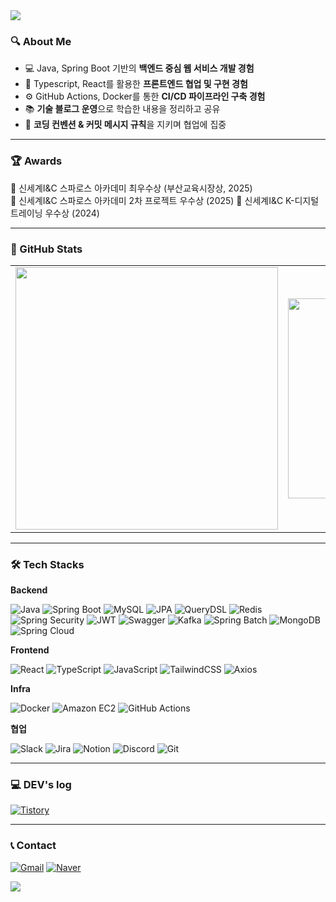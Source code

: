 <!-- 민트 배경 + 웨이브 스타일 + fadeIn 애니메이션 -->
<img src="https://capsule-render.vercel.app/api?type=waving&color=B2F2BB&height=200&section=header&text=Welcome%20to%20jijihorang%20Github&fontSize=45&fontColor=ffffff&animation=fadeIn&fontAlign=50&fontAlignY=40" />

### 🔍 About Me

- 💻 Java, Spring Boot 기반의 **백엔드 중심 웹 서비스 개발 경험**
- 🧩 Typescript, React를 활용한 **프론트엔드 협업 및 구현 경험**
- ⚙️ GitHub Actions, Docker를 통한 **CI/CD 파이프라인 구축 경험**
- 📚 **기술 블로그 운영**으로 학습한 내용을 정리하고 공유
- 🧼 **코딩 컨벤션 & 커밋 메시지 규칙**을 지키며 협업에 집중
<hr>

### 🏆 Awards

🥇 신세계I&C 스파로스 아카데미 최우수상 (부산교육시장상, 2025)  
🥈 신세계I&C 스파로스 아카데미 2차 프로젝트 우수상 (2025)
🥈 신세계I&C K-디지털트레이닝 우수상 (2024)  
<hr>

### 🔖 GitHub Stats
<table align="center">
  <tr>
    <td>
      <img src="https://github-readme-stats.vercel.app/api?username=jijihorang&show_icons=true&theme=vue&count_private=true" width="420" />
    </td>
    <td>
      <img src="https://github-readme-stats.vercel.app/api/top-langs/?username=jijihorang&layout=compact&theme=vue&cache_seconds=1" width="320" />
    </td>
  </tr>
</table>

<hr>

### 🛠️ **Tech Stacks**

**Backend**

![Java](https://img.shields.io/badge/Java-007396?style=for-the-badge&logo=openjdk&logoColor=white)
![Spring Boot](https://img.shields.io/badge/Spring_Boot-6DB33F?style=for-the-badge&logo=springboot&logoColor=white)
![MySQL](https://img.shields.io/badge/MySQL-4479A1?style=for-the-badge&logo=mysql&logoColor=white)
![JPA](https://img.shields.io/badge/JPA-59666C?style=for-the-badge&logo=hibernate&logoColor=white)
![QueryDSL](https://img.shields.io/badge/QueryDSL-0097A7?style=for-the-badge&logo=typescript&logoColor=white)
![Redis](https://img.shields.io/badge/Redis-DC382D?style=for-the-badge&logo=redis&logoColor=white)
![Spring Security](https://img.shields.io/badge/Spring_Security-6DB33F?style=for-the-badge&logo=springsecurity&logoColor=white)
![JWT](https://img.shields.io/badge/JWT-000000?style=for-the-badge&logo=jsonwebtokens&logoColor=white)
![Swagger](https://img.shields.io/badge/Swagger-85EA2D?style=for-the-badge&logo=swagger&logoColor=black)
![Kafka](https://img.shields.io/badge/Kafka-231F20?style=for-the-badge&logo=apachekafka&logoColor=white)
![Spring Batch](https://img.shields.io/badge/Spring_Batch-6DB33F?style=for-the-badge&logo=spring&logoColor=white)
![MongoDB](https://img.shields.io/badge/MongoDB-47A248?style=for-the-badge&logo=mongodb&logoColor=white)
![Spring Cloud](https://img.shields.io/badge/Spring_Cloud-6DB33F?style=for-the-badge&logo=spring&logoColor=white)

**Frontend**

![React](https://img.shields.io/badge/React-61DAFB?style=for-the-badge&logo=react&logoColor=white)
![TypeScript](https://img.shields.io/badge/TypeScript-3178C6?style=for-the-badge&logo=typescript&logoColor=white)
![JavaScript](https://img.shields.io/badge/JavaScript-FFD600?style=for-the-badge&logo=javascript&logoColor=white)
![TailwindCSS](https://img.shields.io/badge/TailwindCSS-06B6D4?style=for-the-badge&logo=tailwindcss&logoColor=white)
![Axios](https://img.shields.io/badge/Axios-5A29E4?style=for-the-badge&logo=axios&logoColor=white)

**Infra**

![Docker](https://img.shields.io/badge/Docker-2496ED?style=for-the-badge&logo=docker&logoColor=white)
![Amazon EC2](https://img.shields.io/badge/Amazon_EC2-FF9900?style=for-the-badge&logo=amazon&logoColor=white)
![GitHub Actions](https://img.shields.io/badge/GitHub_Actions-2088FF?style=for-the-badge&logo=githubactions&logoColor=white)


**협업**

![Slack](https://img.shields.io/badge/Slack-4A154B?style=for-the-badge&logo=slack&logoColor=white)
![Jira](https://img.shields.io/badge/Jira-0052CC?style=for-the-badge&logo=jira&logoColor=white)
![Notion](https://img.shields.io/badge/Notion-000000?style=for-the-badge&logo=notion&logoColor=white)
![Discord](https://img.shields.io/badge/Discord-5865F2?style=for-the-badge&logo=discord&logoColor=white)
![Git](https://img.shields.io/badge/Git-F05032?style=for-the-badge&logo=git&logoColor=white)

<hr>

### 💻 **DEV's log**

[![Tistory](https://img.shields.io/badge/Tistory-000000?style=for-the-badge&logo=Tistory&logoColor=white)](https://chilbok1129.tistory.com)

<hr>

### 📞 **Contact**

[![Gmail](https://img.shields.io/badge/Gmail-EA4335?style=for-the-badge&logo=Gmail&logoColor=white)](mailto:jiho7213@gmail.com)
[![Naver](https://img.shields.io/badge/Naver-2DB400?style=for-the-badge&logo=Naver&logoColor=white)](mailto:chilbok1129@naver.com)

<img src="https://capsule-render.vercel.app/api?type=waving&color=B2F2BB&height=150&section=footer"/>
